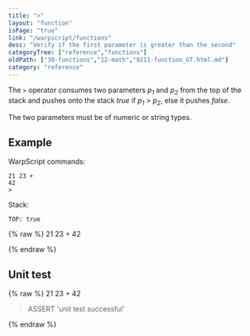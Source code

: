 ```yaml
---
title: ">"
layout: "function"
isPage: "true"
link: "/warpscript/functions"
desc: "Verify if the first parameter is greater than the second"
categoryTree: ["reference","functions"]
oldPath: ["30-functions","12-math","9211-function_GT.html.md"]
category: "reference"
---
```

 

The `>` operator consumes two parameters *p<sub>1</sub>* and *p<sub>2</sub>* from the top of the stack 
and pushes onto the stack *true* if  *p<sub>1</sub> > p<sub>2</sub>*, else it pushes *false*.

The two parameters must be of numeric or string types.


## Example ##

WarpScript commands:

    21 23 + 
    42 
    >

Stack: 

    TOP: true

{% raw %}
<warp10-warpscript-widget backend="{{backend}}"  exec-endpoint="{{execEndpoint}}">21 23 + 
42 
>
</warp10-warpscript-widget>
{% endraw %}    


## Unit test ##

{% raw %}
<warp10-warpscript-widget backend="{{backend}}"  exec-endpoint="{{execEndpoint}}">21 23 + 
42 
> ASSERT
'unit test successful'
</warp10-warpscript-widget>
{% endraw %}        
